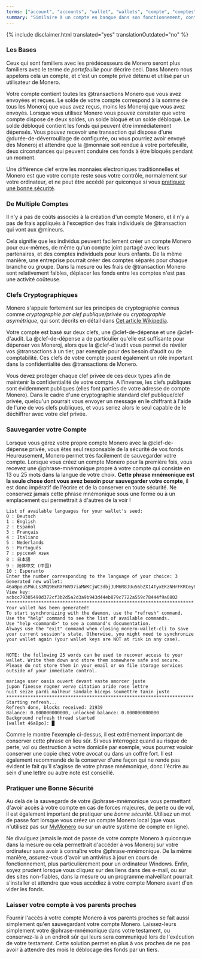 ```yaml
---
terms: ["account", "accounts", "wallet", "wallets", "compte", "comptes", "portefeuille", "portefeuilles"]
summary: "Similaire à un compte en banque dans son fonctionnement, contient toutes vos transactions envoyées et reçues"
---
```


{% include disclaimer.html translated="yes" translationOutdated="no" %}
### Les Bases

Ceux qui sont familiers avec les prédécesseurs de Monero seront plus familiers avec le terme de *portefeuille* pour décrire ceci. Dans Monero nous appelons cela un compte, et c'est un compte privé détenu et utilisé par un utilisateur de Monero.

Votre compte contient toutes les @transactions Monero que vous avez envoyées et reçues. Le solde de votre compte correspond à la somme de tous les Moneroj que vous avez reçus, moins les Moneroj que vous avez envoyés. Lorsque vous utilisez Monero vous pouvez constater que votre compte dispose de deux soldes, un solde bloqué et un solde débloqué. Le solde débloqué contient les fonds qui peuvent être immédiatement dépensés. Vous pouvez recevoir une transaction qui dispose d'une @durée-de-déverrouillage de configurée, ou vous pourriez avoir envoyé des Moneroj et attendre que la @monnaie soit rendue à votre portefeuille, deux circonstances qui peuvent conduire ces fonds à être bloqués pendant un moment.

Une différence clef entre les monnaies électroniques traditionnelles et Monero est que votre compte reste sous votre contrôle, normalement sur votre ordinateur, et ne peut être accédé par quiconque si vous [pratiquez une bonne sécurité](#pratiquer-une-bonne-securite).

### De Multiple Comptes

Il n'y a pas de coûts associés à la création d'un compte Monero, et il n'y a pas de frais appliqués à l'exception des frais individuels de @transaction qui vont aux @mineurs.

Cela signifie que les individus peuvent facilement créer un compte Monero pour eux-mêmes, de même qu'un compte joint partagé avec leurs partenaires, et des comptes individuels pour leurs enfants. De la même manière, une entreprise pourrait créer des comptes séparés pour chaque branche ou groupe. Dans la mesure ou les frais de @transaction Monero sont relativement faibles, déplacer les fonds entre les comptes n'est pas une activité coûteuse.

### Clefs Cryptographiques

Monero s'appuie fortement sur les principes de cryptographie connus comme *cryptographie par clef publique/privée* ou *cryptographie asymétrique*, qui sont décrits en détail dans [Cet article Wikipedia](https://fr.wikipedia.org/wiki/Cryptographie_asym%C3%A9trique).

Votre compte est basé sur deux clefs, une @clef-de-dépense et une @clef-d'audit. La @clef-de-dépense a de particulier qu'elle est suffisante pour dépenser vos Moneroj, alors que la @clef-d'audit vous permet de révéler vos @transactions à un tier, par exemple pour des besoin d'audit ou de comptabilité. Ces clefs de votre compte jouent également un rôle important dans la confidentialité des @transactions de Monero.

Vous devez protéger chaque clef privée de ces deux types afin de maintenir la confidentialité de votre compte. A l'inverse, les clefs publiques sont évidemment publiques (elles font parties de votre adresse de compte Monero). Dans le cadre d'une cryptographie standard clef publique/clef privée, quelqu'un pourrait vous envoyer un message en le chiffrant à l'aide de l'une de vos clefs publiques, et vous seriez alors le seul capable de le déchiffrer avec votre clef privée.

### Sauvegarder votre Compte

Lorsque vous gérez votre propre compte Monero avec la @clef-de-dépense privée, vous êtes seul responsable de la sécurité de vos fonds. Heureusement, Monero permet très facilement de sauvegarder votre compte. Lorsque vous créez un compte Monero pour la première fois, vous recevez une @phrase-mnémonique propre à votre compte qui consiste en 13 ou 25 mots dans la langue de votre choix. **Cette phrase mnémonique est la seule chose dont vous avez besoin pour sauvegarder votre compte**, il est donc impératif de l'écrire et de la conserver en toute sécurité. Ne conservez jamais cette phrase mnémonique sous une forme ou à un emplacement qui permettrait à d'autres de la voir !

```
List of available languages for your wallet's seed:
0 : Deutsch
1 : English
2 : Español
3 : Français
4 : Italiano
5 : Nederlands
6 : Português
7 : русский язык
8 : 日本語
9 : 简体中文 (中国)
10 : Esperanto
Enter the number corresponding to the language of your choice: 3
Generated new wallet: 46aBpouSPWuLs3MQ9HxRXFWVD7iaMWKCjWC3dbjJUM6R8JUu56bZX14TyxEKzNHrFKRCey8BCqNWt6bAVGZju5goNQChXf5
View key: acbcc79305490d372cf3b2d5a2d3a9b943d44eb879c7722a559c78444f9a0802
**********************************************************************
Your wallet has been generated!
To start synchronizing with the daemon, use the "refresh" command.
Use the "help" command to see the list of available commands.
Use "help <command>" to see a command's documentation.
Always use the "exit" command when closing monero-wallet-cli to save
your current session's state. Otherwise, you might need to synchronize
your wallet again (your wallet keys are NOT at risk in any case).


NOTE: the following 25 words can be used to recover access to your wallet. Write them down and store them somewhere safe and secure. Please do not store them in your email or on file storage services outside of your immediate control.

mariage user oasis ouvert devant vaste amorcer juste
jupon finesse rogner verve citation aride rose lettre
nuit seize pardi malheur sandale biceps soumettre tanin juste
**********************************************************************
Starting refresh...
Refresh done, blocks received: 21939                            
Balance: 0.000000000000, unlocked balance: 0.000000000000
Background refresh thread started
[wallet 46aBpo]: █

```

Comme le montre l'exemple ci-dessus, il est extrêmement important de conserver cette phrase en lieu sûr. Si vous interrogez quand au risque de perte, vol ou destruction à votre domicile par exemple, vous pourrez vouloir conserver une copie chez votre avocat ou dans un coffre fort. Il est également recommandé de la conserver d'une façon qui ne rende pas évident le fait qu'il s'agisse de votre phrase mnémonique, donc l'écrire au sein d'une lettre ou autre note est conseillé.

### Pratiquer une Bonne Sécurité

Au delà de la sauvegarde de votre @phrase-mnémonique vous permettant d'avoir accès à votre compte en cas de forces majeures, de perte ou de vol, il est également important de pratiquer une *bonne sécurité*. Utilisez un mot de passe fort lorsque vous créez un compte Monero local (que vous n'utilisez pas sur [MyMonero](https://mymonero.com) ou sur un autre système de compte en ligne).

Ne divulguez jamais le mot de passe de votre compte Monero à quiconque dans la mesure ou cela permettrait d'accéder à vos Moneroj sur votre ordinateur sans avoir à connaître votre @phrase-mnémonique. De la même manière, assurez-vous d'avoir un antivirus à jour en cours de fonctionnement, plus particulièrement pour un ordinateur Windows. Enfin, soyez prudent lorsque vous cliquez sur des liens dans des e-mail, ou sur des sites non-fiables, dans la mesure ou un programme malveillant pourrait s'installer et attendre que vous accédiez à votre compte Monero avant d'en vider les fonds.

### Laisser votre compte à vos parents proches

Fournir l'accès à votre compte Monero à vos parents proches se fait aussi simplement qu'en sauvegardant votre compte Monero. Laissez-leurs simplement votre @phrase-mnémonique dans votre testament, ou conservez-la à un endroit sûr qui leurs sera communiqué lors de l'exécution de votre testament. Cette solution permet en plus à vos proches de ne pas avoir à attendre des mois le déblocage des fonds par un tiers.
